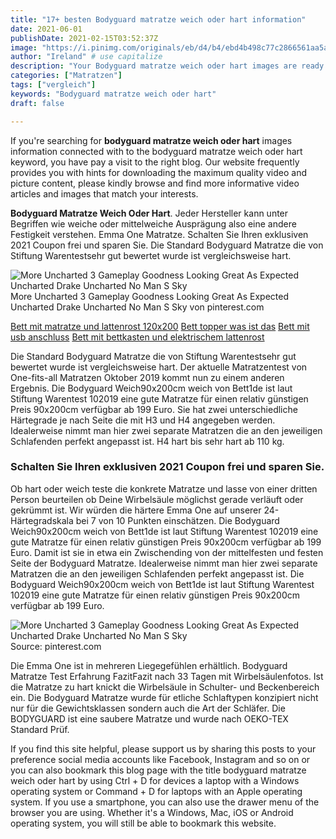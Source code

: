 ```yaml
---
title: "17+ besten Bodyguard matratze weich oder hart information"
date: 2021-06-01
publishDate: 2021-02-15T03:52:37Z
image: "https://i.pinimg.com/originals/eb/d4/b4/ebd4b498c77c2866561aa5ad7d98fdc9.jpg"
author: "Ireland" # use capitalize
description: "Your Bodyguard matratze weich oder hart images are ready. Bodyguard matratze weich oder hart are a topic that is being searched for and liked by netizens now. You can Download the Bodyguard matratze weich oder hart files here. Get all free images."
categories: ["Matratzen"]
tags: ["vergleich"]
keywords: "Bodyguard matratze weich oder hart"
draft: false

---
```


If you're searching for **bodyguard matratze weich oder hart** images information connected with to the bodyguard matratze weich oder hart keyword, you have pay a visit to the right  blog. Our website frequently  provides you with  hints  for downloading  the maximum  quality video and picture  content, please kindly browse and find more informative video articles and images that match your interests.

**Bodyguard Matratze Weich Oder Hart**. Jeder Hersteller kann unter Begriffen wie weiche oder mittelweiche Ausprägung also eine andere Festigkeit verstehen. Emma One Matratze. Schalten Sie Ihren exklusiven 2021 Coupon frei und sparen Sie. Die Standard Bodyguard Matratze die von Stiftung Warentestsehr gut bewertet wurde ist vergleichsweise hart.

![More Uncharted 3 Gameplay Goodness Looking Great As Expected Uncharted Drake Uncharted No Man S Sky](https://i.pinimg.com/originals/eb/d4/b4/ebd4b498c77c2866561aa5ad7d98fdc9.jpg "More Uncharted 3 Gameplay Goodness Looking Great As Expected Uncharted Drake Uncharted No Man S Sky")
More Uncharted 3 Gameplay Goodness Looking Great As Expected Uncharted Drake Uncharted No Man S Sky von pinterest.com

[Bett mit matratze und lattenrost 120x200](/bett-mit-matratze-und-lattenrost-120x200/)
[Bett topper was ist das](/bett-topper-was-ist-das/)
[Bett mit usb anschluss](/bett-mit-usb-anschluss/)
[Bett mit bettkasten und elektrischem lattenrost](/bett-mit-bettkasten-und-elektrischem-lattenrost/)

Die Standard Bodyguard Matratze die von Stiftung Warentestsehr gut bewertet wurde ist vergleichsweise hart. Der aktuelle Matratzentest von One-fits-all Matratzen Oktober 2019 kommt nun zu einem anderen Ergebnis. Die Bodyguard Weich90x200cm weich von Bett1de ist laut Stiftung Warentest 102019 eine gute Matratze für einen relativ günstigen Preis 90x200cm verfügbar ab 199 Euro. Sie hat zwei unterschiedliche Härtegrade je nach Seite die mit H3 und H4 angegeben werden. Idealerweise nimmt man hier zwei separate Matratzen die an den jeweiligen Schlafenden perfekt angepasst ist. H4 hart bis sehr hart ab 110 kg.

### Schalten Sie Ihren exklusiven 2021 Coupon frei und sparen Sie.

Ob hart oder weich teste die konkrete Matratze und lasse von einer dritten Person beurteilen ob Deine Wirbelsäule möglichst gerade verläuft oder gekrümmt ist. Wir würden die härtere Emma One auf unserer 24-Härtegradskala bei 7 von 10 Punkten einschätzen. Die Bodyguard Weich90x200cm weich von Bett1de ist laut Stiftung Warentest 102019 eine gute Matratze für einen relativ günstigen Preis 90x200cm verfügbar ab 199 Euro. Damit ist sie in etwa ein Zwischending von der mittelfesten und festen Seite der Bodyguard Matratze. Idealerweise nimmt man hier zwei separate Matratzen die an den jeweiligen Schlafenden perfekt angepasst ist. Die Bodyguard Weich90x200cm weich von Bett1de ist laut Stiftung Warentest 102019 eine gute Matratze für einen relativ günstigen Preis 90x200cm verfügbar ab 199 Euro.


![More Uncharted 3 Gameplay Goodness Looking Great As Expected Uncharted Drake Uncharted No Man S Sky](https://i.pinimg.com/originals/eb/d4/b4/ebd4b498c77c2866561aa5ad7d98fdc9.jpg "More Uncharted 3 Gameplay Goodness Looking Great As Expected Uncharted Drake Uncharted No Man S Sky")
Source: pinterest.com

Die Emma One ist in mehreren Liegegefühlen erhältlich. Bodyguard Matratze Test Erfahrung FazitFazit nach 33 Tagen mit Wirbelsäulenfotos. Ist die Matratze zu hart knickt die Wirbelsäule in Schulter- und Beckenbereich ein. Die Bodyguard Matratze wurde für etliche Schlaftypen konzipiert nicht nur für die Gewichtsklassen sondern auch die Art der Schläfer. Die BODYGUARD ist eine saubere Matratze und wurde nach OEKO-TEX Standard Prüf.

If you find this site helpful, please support us by sharing this posts to your preference social media accounts like Facebook, Instagram and so on or you can also bookmark this blog page with the title bodyguard matratze weich oder hart by using Ctrl + D for devices a laptop with a Windows operating system or Command + D for laptops with an Apple operating system. If you use a smartphone, you can also use the drawer menu of the browser you are using. Whether it's a Windows, Mac, iOS or Android operating system, you will still be able to bookmark this website.
